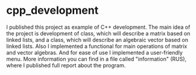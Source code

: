 # cpp_development
I published this project as example of C++ development.
The main idea of the project is development of class, which will describe a matrix based on linked lists, and a class, which will describe an algebraic vector based on linked lists. Also I implemented a functional for main operations of matrix and vector algebras. And for ease of use I implemented a user-friendly menu. More information you can find in a file called "information" (RUS), where I published full report about the program.
